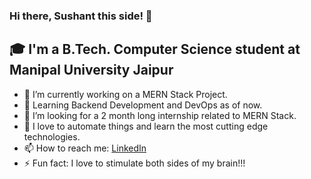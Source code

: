 ### Hi there, Sushant this side! 👋

## 🎓 I'm a B.Tech. Computer Science student at Manipal University Jaipur

- 🔭 I’m currently working on a MERN Stack Project.
- 🌱 Learning Backend Development and DevOps as of now.
- 👯 I’m looking for a 2 month long internship related to MERN Stack.
- 💬 I love to automate things and learn the most cutting edge technologies.
- 📫 How to reach me: [LinkedIn](https://www.linkedin.com/in/im5ushant/)
- ⚡ Fun fact: I love to stimulate both sides of my brain!!!  

